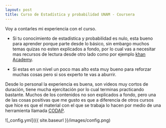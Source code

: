 ```yaml
---
layout: post
title: Curso de Estadística y probabilidad UNAM - Coursera 
---
```


Voy a contarles mi experiencia con el curso.

* Si tu conocimiento de estadística y probabilidad es nulo, esta bueno para aprender porque parte desde lo básico, sin embargo
muchos temas quizas no esten explicados a fondo, por lo cual vas a necesitar mas recursos de lectura desde otro lado como por ejemplo [khan Academy](https://es.khanacademy.org/).

* Si estas en un nivel un poco mas alto esta muy bueno para reforzar muchas cosas pero si sos experto te vas a aburrir.

Desde lo personal la experiencia es buena, son videos muy cortos de duración, tiene mucha ejercitación por lo cual terminas practicando bastante.
Muchos de los contenidos no son explicados a fondo, pero una de las cosas positivas que me gusto es que a diferencia de otros cursos que hice es que el material con el que se 
trabaja lo hacen por medio de una herramienta llamada [CODAP](https://codap.concord.org/).

![_config.yml]({{ site.baseurl }}/images/config.png)
